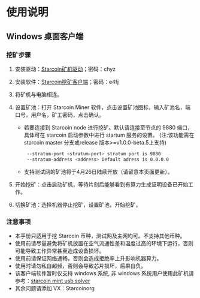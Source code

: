 # 使用说明

## Windows 桌面客户端
### 挖矿步骤

1. 安装驱动：[Starcoin矿机驱动](https://pan.baidu.com/s/1EBIiYLtSQ_07gY1eneM7Dw)；密码：chyz
2. 安装软件：[Starcoin挖矿客户端](https://pan.baidu.com/s/1x5sgl4mb2qtHYJDxK_RFCg)；密码：e4fj

3. 将矿机与电脑相连。

4. 设置矿池：打开 Starcoin Miner 软件，点击设置矿池图标，输入矿池名，端口号，用户名，矿工密码，点击确认。
   * 若要连接到 Starcoin node 进行挖矿。默认请连接至节点的 9880 端口，具体可在 starcoin 启动参数中进行 startum 服务的设置。
	 (注:该功能需在  starcoin master 分支或release 版本>=v1.0.0-beta.5上支持)
     ```bash
      --stratum-port <stratum-port> stratum port is 9880
      --stratum-address <address> Default adress is 0.0.0.0
     ```
   * 支持测试网的矿池将于4月26日陆续开放（请留意本页面更新）。
	 
5. 开始挖矿：点击启动矿机，等待片刻后能够看到有算力生成证明设备已开始工作。
6. 切换矿池：选择机器停止挖矿，设置矿池，开始挖矿。

### 注意事项

* 本手册只适用于挖 Starcoin 币种，测试网及主网均可。不支持其他币种。
* 使用前请尽量避免将矿机放置在空气流通性差和温度过高的环境下运行，否则可能导致工作异常甚至造成设备损坏。
* 使用前请保证网络通畅，否则会造成拒绝率上升影响机器算力。
* 使用时请勿私自超频，否则会导致芯片损坏，后果自负。
* 该客户端软件暂时仅支持 windows 系统, 非 windows 系统用户使用此矿机请参考：[starcoin mint usb solver](https://github.com/fikgol/usbsolver)
* 其余问题请添加 VX：Starcoinorg


